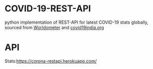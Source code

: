 # COVID-19-REST-API
python implementation of REST-API for latest COVID-19 stats globally, sourced from [Worldometer](https://www.worldometers.info/coronavirus/)  and [covid19india.org](https://www.covid19india.org/)
# API
Stats:https://corona-restapi.herokuapp.com/
